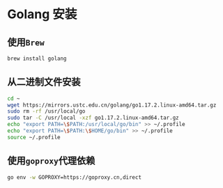 # Golang 安装

## 使用`Brew`

```bash
brew install golang
```

## 从二进制文件安装

```bash
cd ~
wget https://mirrors.ustc.edu.cn/golang/go1.17.2.linux-amd64.tar.gz
sudo rm -rf /usr/local/go
sudo tar -C /usr/local -xzf go1.17.2.linux-amd64.tar.gz
echo "export PATH=\$PATH:/usr/local/go/bin" >> ~/.profile
echo "export PATH=\$PATH:\$HOME/go/bin" >> ~/.profile
source ~/.profile
```

## 使用`goproxy`代理依赖

```bash
go env -w GOPROXY=https://goproxy.cn,direct
```
